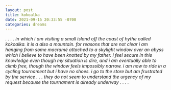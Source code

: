 ```yaml
---
layout: post
title: kokoalka
date: 2021-09-15 20:33:55 -0700
categories: dreams
---
```


*. . . . in which i am visiting a small island off the coast of hythe called kokoalka. it is a also a mountain. for reasons that are not clear i am hanging from some macramé attached to a skylight window over an abyss which i believe to have been knotted by my father. i feel secure in this knowledge even though my situation is dire, and i am eventually able to climb free, though the window feels impossibly narrow. i am now to ride in a cycling tournament but i have no shoes. i go to the store but am frustrated by the service . . . they do not seem to understand the urgency of my request because the tournament is already underway . . . .*
